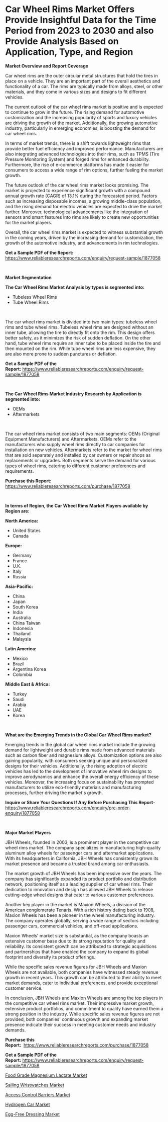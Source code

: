 <p><h1>Car Wheel Rims Market Offers Provide Insightful Data for the Time Period from 2023 to 2030 and also Provide Analysis Based on Application, Type, and Region</h1></p><p><strong>Market Overview and Report Coverage</strong></p>
<p><p>Car wheel rims are the outer circular metal structures that hold the tires in place on a vehicle. They are an important part of the overall aesthetics and functionality of a car. The rims are typically made from alloys, steel, or other materials, and they come in various sizes and designs to fit different vehicles.</p><p>The current outlook of the car wheel rims market is positive and is expected to continue to grow in the future. The rising demand for automotive customization and the increasing popularity of sports and luxury vehicles are driving the growth of the market. Additionally, the growing automotive industry, particularly in emerging economies, is boosting the demand for car wheel rims.</p><p>In terms of market trends, there is a shift towards lightweight rims that provide better fuel efficiency and improved performance. Manufacturers are also integrating advanced technologies into their rims, such as TPMS (Tire Pressure Monitoring System) and forged rims for enhanced durability. Furthermore, the rise of e-commerce platforms has made it easier for consumers to access a wide range of rim options, further fueling the market growth.</p><p>The future outlook of the car wheel rims market looks promising. The market is projected to experience significant growth with a compound annual growth rate (CAGR) of 13.1% during the forecasted period. Factors such as increasing disposable incomes, a growing middle-class population, and the rising demand for electric vehicles are expected to drive the market further. Moreover, technological advancements like the integration of sensors and smart features into rims are likely to create new opportunities for the market players.</p><p>Overall, the car wheel rims market is expected to witness substantial growth in the coming years, driven by the increasing demand for customization, the growth of the automotive industry, and advancements in rim technologies.</p></p>
<p><strong>Get a Sample PDF of the Report:</strong> <a href="https://www.reliableresearchreports.com/enquiry/request-sample/1877058">https://www.reliableresearchreports.com/enquiry/request-sample/1877058</a></p>
<p>&nbsp;</p>
<p><strong>Market Segmentation</strong></p>
<p><strong>The Car Wheel Rims Market Analysis by types is segmented into:</strong></p>
<p><ul><li>Tubeless Wheel Rims</li><li>Tube Wheel Rims</li></ul></p>
<p>&nbsp;</p>
<p><p>The car wheel rims market is divided into two main types: tubeless wheel rims and tube wheel rims. Tubeless wheel rims are designed without an inner tube, allowing the tire to directly fit onto the rim. This design offers better safety, as it minimizes the risk of sudden deflation. On the other hand, tube wheel rims require an inner tube to be placed inside the tire and then mounted on the rim. While tube wheel rims are less expensive, they are also more prone to sudden punctures or deflation.</p></p>
<p><strong>Get a Sample PDF of the Report:</strong>&nbsp;<a href="https://www.reliableresearchreports.com/enquiry/request-sample/1877058">https://www.reliableresearchreports.com/enquiry/request-sample/1877058</a></p>
<p>&nbsp;</p>
<p><strong>The Car Wheel Rims Market Industry Research by Application is segmented into:</strong></p>
<p><ul><li>OEMs</li><li>Aftermarkets</li></ul></p>
<p>&nbsp;</p>
<p><p>The car wheel rims market consists of two main segments: OEMs (Original Equipment Manufacturers) and Aftermarkets. OEMs refer to the manufacturers who supply wheel rims directly to car companies for installation on new vehicles. Aftermarkets refer to the market for wheel rims that are sold separately and installed by car owners or repair shops as replacements or upgrades. Both segments serve the demand for various types of wheel rims, catering to different customer preferences and requirements.</p></p>
<p><strong>Purchase this Report:</strong>&nbsp; <a href="https://www.reliableresearchreports.com/purchase/1877058">https://www.reliableresearchreports.com/purchase/1877058</a></p>
<p>&nbsp;</p>
<p><strong>In terms of Region, the Car Wheel Rims Market Players available by Region are:</strong></p>
<p>
    <p> <strong> North America: </strong>
        <ul>
            <li>United States</li>
            <li>Canada</li>
        </ul>
        </p> 
    <p> <strong> Europe: </strong>
        <ul>
            <li>Germany</li>
            <li>France</li>
            <li>U.K.</li>
            <li>Italy</li>
            <li>Russia</li>
        </ul>
        </p> 
    <p> <strong> Asia-Pacific: </strong>
        <ul>
            <li>China</li>
            <li>Japan</li>
            <li>South Korea</li>
            <li>India</li>
            <li>Australia</li>
            <li>China Taiwan</li>
            <li>Indonesia</li>
            <li>Thailand</li>
            <li>Malaysia</li>
        </ul>
        </p> 
    <p> <strong> Latin America: </strong>
        <ul>
            <li>Mexico</li>
            <li>Brazil</li>
            <li>Argentina Korea</li>
            <li>Colombia</li>
        </ul>
        </p> 
    <p> <strong> Middle East & Africa: </strong>
        <ul>
            <li>Turkey</li>
            <li>Saudi</li>
            <li>Arabia</li>
            <li>UAE</li>
            <li>Korea</li>
        </ul>
    </p>
    </p>
<p>&nbsp;</p>
<p><strong>What are the Emerging Trends in the Global Car Wheel Rims market?</strong></p>
<p><p>Emerging trends in the global car wheel rims market include the growing demand for lightweight and durable rims made from advanced materials such as carbon fiber and magnesium alloys. Customization options are also gaining popularity, with consumers seeking unique and personalized designs for their vehicles. Additionally, the rising adoption of electric vehicles has led to the development of innovative wheel rim designs to improve aerodynamics and enhance the overall energy efficiency of these vehicles. Moreover, the increasing focus on sustainability has prompted manufacturers to utilize eco-friendly materials and manufacturing processes, further driving the market's growth.</p></p>
<p><strong>Inquire or Share Your Questions If Any Before Purchasing This Report</strong>- <a href="https://www.reliableresearchreports.com/enquiry/pre-order-enquiry/1877058">https://www.reliableresearchreports.com/enquiry/pre-order-enquiry/1877058</a></p>
<p>&nbsp;</p>
<p><strong>Major Market Players</strong></p>
<p><p>JBH Wheels, founded in 2003, is a prominent player in the competitive car wheel rims market. The company specializes in manufacturing high-quality aluminum alloy wheels for passenger cars and aftermarket applications. With its headquarters in California, JBH Wheels has consistently grown its market presence and became a trusted brand among car enthusiasts.</p><p>The market growth of JBH Wheels has been impressive over the years. The company has significantly expanded its product portfolio and distribution network, positioning itself as a leading supplier of car wheel rims. Their dedication to innovation and design has allowed JBH Wheels to release cutting-edge wheel designs that cater to various customer preferences.</p><p>Another key player in the market is Maxion Wheels, a division of the American conglomerate Tenaris. With a rich history dating back to 1908, Maxion Wheels has been a pioneer in the wheel manufacturing industry. The company operates globally, serving a wide range of sectors including passenger cars, commercial vehicles, and off-road applications.</p><p>Maxion Wheels' market size is substantial, as the company boasts an extensive customer base due to its strong reputation for quality and reliability. Its consistent growth can be attributed to strategic acquisitions and partnerships that have enabled the company to expand its global footprint and diversify its product offerings.</p><p>While the specific sales revenue figures for JBH Wheels and Maxion Wheels are not available, both companies have witnessed steady revenue growth in recent years. This growth can be attributed to their ability to meet market demands, cater to individual preferences, and provide exceptional customer service.</p><p>In conclusion, JBH Wheels and Maxion Wheels are among the top players in the competitive car wheel rims market. Their impressive market growth, extensive product portfolios, and commitment to quality have earned them a strong position in the industry. While specific sales revenue figures are not provided, both companies' continuous growth and expanding market presence indicate their success in meeting customer needs and industry demands.</p></p>
<p><strong>Purchase this Report:</strong>&nbsp;&nbsp;<a href="https://www.reliableresearchreports.com/purchase/1877058">https://www.reliableresearchreports.com/purchase/1877058</a></p>
<p></p>
<p><strong>Get a Sample PDF of the Report:</strong>&nbsp;<a href="https://www.reliableresearchreports.com/enquiry/request-sample/1877058">https://www.reliableresearchreports.com/enquiry/request-sample/1877058</a></p>
<p><p><a href="https://www.linkedin.com/pulse/food-grade-magnesium-lactate-market-share-amp-new-trends-unzbe/">Food Grade Magnesium Lactate Market</a></p><p><a href="https://medium.com/@robinsinghrp23/sailing-wristwatches-market-exploring-market-share-market-trends-and-future-growth-91b03bdc3acc">Sailing Wristwatches Market</a></p><p><a href="https://github.com/zebdakicsin/Market-Research-Report-List-1/blob/main/access-control-barriers-market.md">Access Control Barriers Market</a></p><p><a href="https://github.com/Krish2023na/Market-Research-Report-List-1/blob/main/hydrogen-car-market.md">Hydrogen Car Market</a></p><p><a href="https://www.linkedin.com/pulse/decoding-egg-free-dressing-market-deep-dive-latest-trends-n5nxe/">Egg-Free Dressing Market</a></p></p>